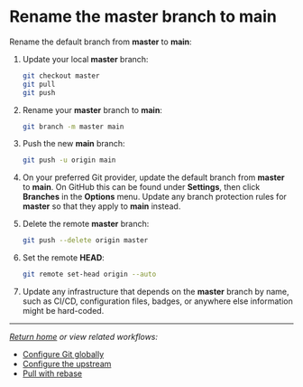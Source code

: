 # Rename the master branch to main

Rename the default branch from **master** to **main**:

1. Update your local **master** branch:

    ```bash
    git checkout master
    git pull
    git push
    ```

1. Rename your **master** branch to **main**:

    ```bash
    git branch -m master main
    ```

1. Push the new **main** branch:

    ```bash
    git push -u origin main
    ```

1. On your preferred Git provider, update the default branch from **master** to **main**. On GitHub this can be found
   under **Settings**, then click **Branches** in the **Options** menu. Update any branch protection rules for
   **master** so that they apply to **main** instead.

1. Delete the remote **master** branch:

    ```bash
    git push --delete origin master
    ```

1. Set the remote **HEAD**:

    ```bash
    git remote set-head origin --auto
    ```

1. Update any infrastructure that depends on the **master** branch by name, such as CI/CD, configuration files, badges,
   or anywhere else information might be hard-coded.

***

*[Return home](../README.md) or view related workflows:*

- [Configure Git globally](ConfigureGitGlobally.md)
- [Configure the upstream](../Forks/ConfigureTheUpstream.md)
- [Pull with rebase](../Rebase/PullWithRebase.md)
